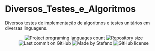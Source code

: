 # Diversos_Testes_e_Algoritmos
Diversos testes de implementação de algorítmos e testes unitários em diversas linguagens.

<p align="center">
  <img alt="Project programing languages count" src="https://img.shields.io/github/languages/count/GustavoAdolfo/algorithms?style=plastic&logo=appveyor">
   <img alt="Repository size" src="https://img.shields.io/github/repo-size/GustavoAdolfo/algorithms?style=plastic&logo=appveyor">
  <img alt="Last commit on GitHub" src="https://img.shields.io/github/last-commit/GustavoAdolfo/algorithms?style=plastic&logo=appveyor">
  <img alt="Made by Stefano" src="https://img.shields.io/badge/made%20by-GustavoAdolfo-%20?style=plastic&logo=appveyor">
  <img alt="GitHub license" src="https://img.shields.io/github/license/GustavoAdolfo/algorithms?style=plastic&logo=appveyor">
</p> 

